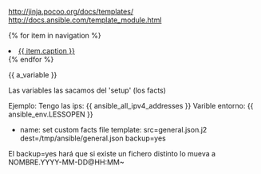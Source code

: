 http://jinja.pocoo.org/docs/templates/
http://docs.ansible.com/template_module.html

{% for item in navigation %}
  <li><a href="{{ item.href }}">{{ item.caption }}</a></li>
{% endfor %}

{{ a_variable }}


Las variables las sacamos del 'setup' (los facts)

Ejemplo:
Tengo las ips: {{ ansible_all_ipv4_addresses }}
Varible entorno: {{ ansible_env.LESSOPEN }}


- name: set custom facts file
  template: src=general.json.j2 dest=/tmp/ansible/general.json backup=yes

El backup=yes hará que si existe un fichero distinto lo mueva a NOMBRE.YYYY-MM-DD@HH:MM~
